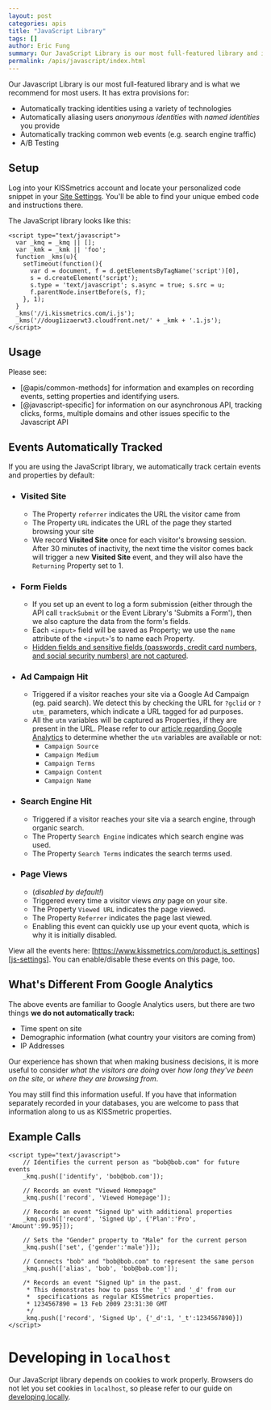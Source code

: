 ```yaml
---
layout: post
categories: apis
title: "JavaScript Library"
tags: []
author: Eric Fung
summary: Our JavaScript Library is our most full-featured library and is what we recommend for most users.
permalink: /apis/javascript/index.html
---
```

Our Javascript Library is our most full-featured library and is what we recommend for most users. It has extra provisions for:

* Automatically tracking identities using a variety of technologies
* Automatically aliasing users *anonymous identities* with *named identities* you provide
* Automatically tracking common web events (e.g. search engine traffic)
* A/B Testing

## Setup

Log into your KISSmetrics account and locate your personalized code snippet in your [Site Settings][settings]. You'll be able to find your unique embed code and instructions there.

The JavaScript library looks like this:

    <script type="text/javascript">
      var _kmq = _kmq || [];
      var _kmk = _kmk || 'foo';
      function _kms(u){
        setTimeout(function(){
          var d = document, f = d.getElementsByTagName('script')[0],
          s = d.createElement('script');
          s.type = 'text/javascript'; s.async = true; s.src = u;
          f.parentNode.insertBefore(s, f);
        }, 1);
      }
      _kms('//i.kissmetrics.com/i.js');
      _kms('//doug1izaerwt3.cloudfront.net/' + _kmk + '.1.js');
    </script>

## Usage

Please see:

* [@apis/common-methods] for information and examples on recording events, setting properties and identifying users.
* [@javascript-specific] for information on our asynchronous API, tracking clicks, forms, multiple domains and other issues specific to the Javascript API

## Events Automatically Tracked

If you are using the JavaScript library, we automatically track certain events and properties by default:

* ### Visited Site
  * The Property `referrer` indicates the URL the visitor came from
  * The Property `URL` indicates the URL of the page they started browsing your site
  * We record **Visited Site** once for each visitor's browsing session. After 30 minutes of inactivity, the next time the visitor comes back will trigger a new **Visited Site** event, and they will also have the `Returning` Property set to 1.
* ### Form Fields
  * If you set up an event to log a form submission (either through the API call `trackSubmit` or the Event Library's 'Submits a Form'), then we also capture the data from the form's fields.
  * Each `<input>` field will be saved as Property; we use the `name` attribute of the `<input>`'s to name each Property.
  * [Hidden fields and sensitive fields (passwords, credit card numbers, and social security numbers) are not captured][fields-not-tracked].
* ### Ad Campaign Hit
  * Triggered if a visitor reaches your site via a Google Ad Campaign (eg. paid search). We detect this by checking the URL for `?gclid` or `?utm_` parameters, which indicate a URL tagged for ad purposes.
  * All the `utm` variables will be captured as Properties, if they are present in the URL. Please refer to our [article regarding Google Analytics][utm] to determine whether the `utm` variables are available or not:
    * `Campaign Source`
    * `Campaign Medium`
    * `Campaign Terms`
    * `Campaign Content`
    * `Campaign Name`
* ### Search Engine Hit
  * Triggered if a visitor reaches your site via a search engine, through organic search.
  * The Property `Search Engine` indicates which search engine was used.
  * The Property `Search Terms` indicates the search terms used.
* ### Page Views
  * (*disabled by default!*)
  * Triggered every time a visitor views _any_ page on your site.
  * The Property `Viewed URL` indicates the page viewed.
  * The Property `Referrer` indicates the page last viewed.
  * Enabling this event can quickly use up your event quota, which is why it is initially disabled.

View all the events here: [https://www.kissmetrics.com/product.js_settings][js-settings]. You can enable/disable these events on this page, too.

## What's Different From Google Analytics

The above events are familiar to Google Analytics users, but there are two things **we do not automatically track:**

* Time spent on site
* Demographic information (what country your visitors are coming from)
* IP Addresses

Our experience has shown that when making business decisions, it is more useful to consider _what the visitors are doing_ over _how long they've been on the site_, or _where they are browsing from_.

You may still find this information useful. If you have that information separately recorded in your databases, you are welcome to pass that information along to us as KISSmetric properties.

## Example Calls

    <script type="text/javascript">
        // Identifies the current person as "bob@bob.com" for future events
        _kmq.push(['identify', 'bob@bob.com']);  

        // Records an event "Viewed Homepage"
        _kmq.push(['record', 'Viewed Homepage']);  

        // Records an event "Signed Up" with additional properties
        _kmq.push(['record', 'Signed Up', {'Plan':'Pro', 'Amount':99.95}]);  

        // Sets the "Gender" property to "Male" for the current person
        _kmq.push(['set', {'gender':'male'}]);  

        // Connects "bob" and "bob@bob.com" to represent the same person
        _kmq.push(['alias', 'bob', 'bob@bob.com']);
    
        /* Records an event "Signed Up" in the past.
         * This demonstrates how to pass the '_t' and '_d' from our
         *  specifications as regular KISSmetrics properties.
         * 1234567890 = 13 Feb 2009 23:31:30 GMT
         */  
        _kmq.push(['record', 'Signed Up', {'_d':1, '_t':1234567890}])
    </script>

# Developing in `localhost`

Our JavaScript library depends on cookies to work properly. Browsers do not let you set cookies in `localhost`, so please refer to our guide on [developing locally][local].

[utm]: /integrations/google-analytics#google-analytics-8217-auto-tagging-vs-manual-tagging
[js-settings]: https://www.kissmetrics.com/product.js_settings
[settings]:https://www.kissmetrics.com/settings
[local]: /advanced/local-development
[fields-not-tracked]: /apis/javascript/javascript-specific/protected-form-fields